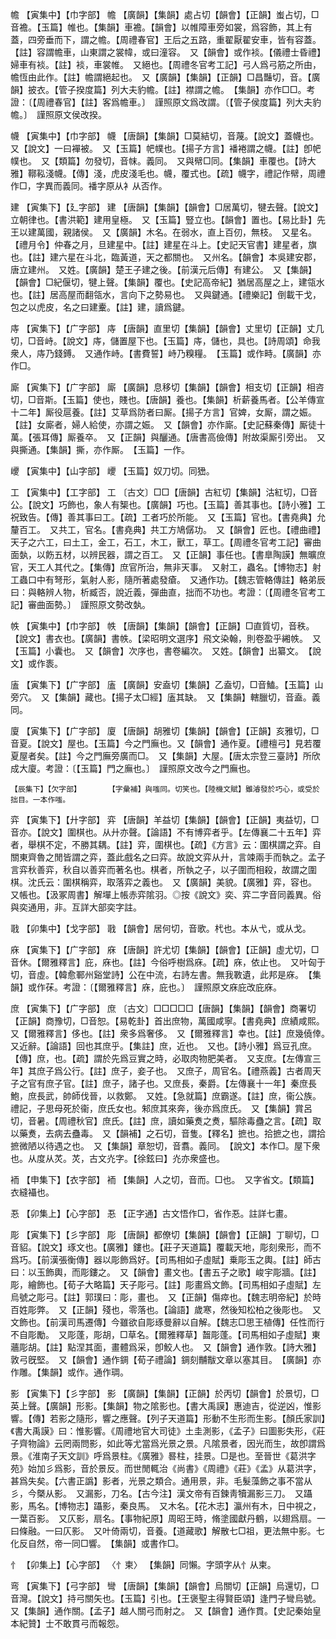 <!-- { "loadSidebar": true } -->
幨	【寅集中】【巾字部】	幨	【廣韻】【集韻】處占切【韻會】【正韻】蚩占切，□音襜。【玉篇】帷也。【集韻】車襜。【韻會】以帷障車旁如裳，爲容飾，其上有蓋，四旁垂而下，謂之幨。【周禮春官】王后之五路，重翟厭翟安車，皆有容蓋。【註】容謂幨車，山東謂之裳幃，或曰潼容。　又【韻會】或作裧。【儀禮士昏禮】婦車有裧。【註】裧，車裳帷。　又絕也。【周禮冬官考工記】弓人爲弓筋之所由，幨恆由此作。【註】幨謂絕起也。　又【廣韻】【集韻】【正韻】□昌豔切，音。【廣韻】披衣。【管子揆度篇】列大夫豹幨。【註】襟謂之幨。　【集韻】亦作□□。考證：〔【周禮春官】【註】客爲幨車。〕　謹照原文爲改謂。〔【管子侯度篇】列大夫豹幨。〕　謹照原文侯改揆。 

幭	【寅集中】【巾字部】	幭	【唐韻】【集韻】□莫結切，音蔑。【說文】蓋幭也。　又【說文】一曰襌被。　又【玉篇】帊幞也。【揚子方言】襎裷謂之幭。【註】卽帊幞也。　又【類篇】勿發切，音帓。義同。　又與幦□同。【集韻】車覆也。【詩大雅】鞹鞃淺幭。【傳】淺，虎皮淺毛也。幭，覆式也。【疏】幭字，禮記作幦，周禮作□，字異而義同。襎字原从衤从否作。

建	【寅集下】【廴字部】	建	【唐韻】【集韻】【韻會】□居萬切，犍去聲。【說文】立朝律也。【書洪範】建用皇極。　又【玉篇】豎立也。【韻會】置也。【易比卦】先王以建萬國，親諸侯。　又【廣韻】木名。在弱水，直上百仞，無枝。　又星名。【禮月令】仲春之月，旦建星中。【註】建星在斗上。【史記天官書】建星者，旗也。【註】建六星在斗北，臨黃道，天之都關也。　又州名。【韻會】本吳建安郡，唐立建州。　又姓。【廣韻】楚王子建之後。【前漢元后傳】有建公。　又【集韻】【韻會】□紀偃切，犍上聲。【集韻】覆也。【史記高帝紀】猶居高屋之上，建瓴水也。【註】居高屋而翻瓴水，言向下之勢易也。　又與鍵通。【禮樂記】倒載干戈，包之以虎皮，名之曰建櫜。【註】建，讀爲鍵。

庤	【寅集下】【广字部】	庤	【唐韻】直里切【集韻】【韻會】丈里切【正韻】丈几切，□音峙。【說文】庤，儲置屋下也。【玉篇】庤，儲也，具也。【詩周頌】命我衆人，庤乃錢鎛。　又通作峙。【書費誓】峙乃糗糧。　【玉篇】或作畤。【廣韻】亦作□。

廝	【寅集下】【广字部】	廝	【廣韻】息移切【集韻】【韻會】相支切【正韻】相咨切，□音斯。【玉篇】使也，賤也。【唐韻】養也。【集韻】析薪養馬者。【公羊傳宣十二年】厮役扈養。【註】艾草爲防者曰厮。【揚子方言】官婢，女厮，謂之娠。【註】女廝者，婦人給使，亦謂之娠。　又【韻會】亦作廝。【史記蘇秦傳】厮徒十萬。【張耳傳】厮養卒。　又【正韻】與釃通。【唐書高儉傳】附故渠厮引旁出。　又與撕通。【集韻】撕，亦作厮。　【玉篇】一作。

巎	【寅集中】【山字部】	巎	【玉篇】奴刀切。同峱。

工	【寅集中】【工字部】	工	〔古文〕□□【唐韻】古紅切【集韻】沽紅切，□音公。【說文】巧飾也，象人有榘也。【廣韻】巧也。【玉篇】善其事也。【詩小雅】工祝致告。【傳】善其事曰工。【疏】工者巧於所能。　又【玉篇】官也。【書堯典】允釐百工。　又共工，官名。【書堯典】共工方鳩僝功。　又【韻會】匠也。【禮曲禮】天子之六工，曰土工，金工，石工，木工，獸工，草工。【周禮冬官考工記】審曲面埶，以飭五材，以辨民器，謂之百工。　又【正韻】事任也。【書臯陶謨】無曠庶官，天工人其代之。【集傳】庶官所治，無非天事。　又射工，蟲名。【博物志】射工蟲口中有弩形，氣射人影，隨所著處發瘡。　又通作功。【魏志管輅傳註】輅弟辰曰：與輅辨人物，析臧否，說近義，彈曲直，拙而不功也。考證：〔【周禮冬官考工記】審曲面勢。〕　謹照原文勢改埶。 

帙	【寅集中】【巾字部】	帙	【唐韻】【集韻】【韻會】【正韻】□直質切，音秩。【說文】書衣也。【廣韻】書帙。【梁昭明文選序】飛文染翰，則卷盈乎緗帙。　又【玉篇】小囊也。　又【韻會】次序也，書卷編次。　又姓。【韻會】出纂文。　【說文】或作袠。

廅	【寅集下】【广字部】	廅	【廣韻】安盍切【集韻】乙盍切，□音鰪。【玉篇】山旁穴。　又【集韻】藏也。【揚子太□經】廅其缺。　又【集韻】轄臘切，音盍。義同。

廈	【寅集下】【广字部】	廈	【唐韻】胡雅切【集韻】【韻會】【正韻】亥雅切，□音夏。【說文】屋也。【玉篇】今之門廡也。又【韻會】通作夏。【禮檀弓】見若覆夏屋者矣。【註】今之門廡旁廣而□。　又【集韻】大屋。【唐太宗登三臺詩】所欣成大廈。考證：〔【玉篇】門之廡也。〕　謹照原文改今之門廡也。 

	【辰集下】【欠字部】		【字彙補】與嗤同。切笑也。【陸機文賦】雖濬發於巧心，或受於拙目。一本作嗤。

弈	【寅集下】【廾字部】	弈	【唐韻】羊益切【集韻】【韻會】【正韻】夷益切，□音亦。【說文】圍棋也。从廾亦聲。【論語】不有博弈者乎。【左傳襄二十五年】弈者，舉棋不定，不勝其耦。【註】弈，圍棋也。【疏】《方言》云：圍棋謂之弈。自關東齊魯之閒皆謂之弈，蓋此戲名之曰弈。故說文弈从廾，言竦兩手而執之。孟子言弈秋善弈，秋自以善弈而著名也。棋者，所執之子，以子圍而相殺，故謂之圍棋。沈氏云：圍棋稱弈，取落弈之義也。　又【廣韻】美貌。【廣雅】弈，容也。　又帳也。【汲冢周書】解墠上帳赤弈隂羽。◎按《說文》奕、弈二字音同義異。俗與奕通用，非。互詳大部奕字註。

戨	【卯集中】【戈字部】	戨	【韻會】居何切，音歌。杙也。本从弋，或从戈。

庥	【寅集下】【广字部】	庥	【唐韻】許尤切【集韻】【韻會】【正韻】虛尤切，□音休。【爾雅釋言】庇，庥也。【註】今俗呼樹爲庥。【疏】庥，依止也。　又叶匈于切，音虛。【韓愈鄆州谿堂詩】公在中流，右詩左書。無我斁遺，此邦是庥。　【集韻】或作茠。考證：〔【爾雅釋言】庥，庇也。〕　謹照原文庥庇改庇庥。 

庶	【寅集下】【广字部】	庶	〔古文〕□□□□□【唐韻】【集韻】【韻會】商署切【正韻】商豫切，□音恕。【易乾卦】首出庶物，萬國咸寧。【書堯典】庶績咸熙。　又【爾雅釋言】侈也。【註】衆多爲奢侈。　又【爾雅釋言】幸也。【註】庶幾僥倖。　又近辭。【論語】回也其庶乎。【集註】庶，近也。　又也。【詩小雅】爲豆孔庶。【傳】庶，也。【疏】謂於先爲豆實之時，必取肉物肥美者。　又支庶。【左傳宣三年】其庶子爲公行。【註】庶子，妾子也。　又庶子，周官名。【禮燕義】古者周天子之官有庶子官。【註】庶子，諸子也。又庶長，秦爵。【左傳襄十一年】秦庶長鮑，庶長武，帥師伐晉，以救鄭。　又姓。【急就篇】庶霸遂。【註】庶，衞公族。禮記，子思母死於衞，庶氏女也。邾庶其來奔，後亦爲庶氏。　又【集韻】賞呂切，音暑。【周禮秋官】庶氏。【註】庶，讀如藥煑之煑，驅除毒蠱之言。【疏】取以藥煑，去病去蠱毒。　又【韻補】之石切，音隻。【釋名】摭也。拾摭之也，謂拾摭微陋以待遇之也。　又【集韻】章恕切，音翥。義同。　【說文】本作□。屋下衆也。从度从炗。炗，古文灮字。【徐鉉曰】灮亦衆盛也。

袻	【申集下】【衣字部】	袻	【集韻】人之切，音而。□也。　又字省文。【類篇】衣縫襵也。

忢	【卯集上】【心字部】	忢	【正字通】古文悟作□，省作忢。註詳七畫。

彫	【寅集下】【彡字部】	彫	【唐韻】都僚切【集韻】【韻會】【正韻】丁聊切，□音貂。【說文】琢文也。【廣雅】鏤也。【莊子天道篇】覆載天地，彫刻衆形，而不爲巧。【前漢張衡傳】器以彫飾爲好。【司馬相如子虛賦】乗彫玉之輿。【註】師古曰：以玉飾輿，而彫鏤之。　又【韻會】畫文也。【書五子之歌】峻宇彫牆。【註】彫，繪飾也。【荀子大略篇】天子彫弓。【註】彫畫爲文飾。【司馬相如子虛賦】左烏號之彫弓。【註】郭璞曰：彫，畫也。　又【正韻】傷瘁也。【魏志明帝紀】於時百姓彫弊。　又【正韻】殘也，零落也。【論語】歲寒，然後知松柏之後彫也。　又文飾也。【前漢司馬遷傳】今雖欲自彫琢曼辭以自解。【魏志□思王植傳】任性而行不自彫勵。　又彫蓬，彫胡，□草名。【爾雅釋草】齧彫蓬。【司馬相如子虛賦】東蘠彫胡。【註】點涅其面，畫體爲采，卽鮫人也。　又【韻會】通作敦。【詩大雅】敦弓旣堅。　又【韻會】通作錭【荀子禮論】錭刻黼黻文章以塞其目。　【廣韻】亦作雕。【集韻】或作。通作琱。

影	【寅集下】【彡字部】	影	【廣韻】【集韻】【正韻】於丙切【韻會】於景切，□英上聲。【廣韻】形影。【集韻】物之隂影也。【書大禹謨】惠迪吉，從逆凶，惟影響。【傳】若影之隨形，響之應聲。【列子天道篇】形動不生形而生影。【顏氏家訓】《書大禹謨》曰：惟影響。《周禮地官大司徒》土圭測影，《孟子》曰圖影失形，《莊子齊物論》云罔兩問影，如此等尤當爲光景之景。凡隂景者，因光而生，故卽謂爲景。《淮南子天文訓》呼爲景柱。《廣雅》晷柱，挂景。□是也。至晉世《葛洪字苑》始加彡爲影，音於景反。而世閒輒治《尚書》《周禮》《莊》《孟》从葛洪字，甚爲失矣。【六書正譌】影者，光景之類合。通用景，非。毛髮藻飾之事不當从彡，今槩从影。　又漏影，刀名。【古今注】漢文帝有百鍊靑犢漏影三刀。　又躡影，馬名。【博物志】躡影，秦良馬。　又木名。【花木志】瀛州有木，日中視之，一葉百影。　又仄影，扇名。【事物紀原】周昭王時，脩塗國獻丹鶴，以翅爲扇。一曰條融。一曰仄影。　又叶倚兩切，音養。【道藏歌】解散七□祖，更法無中影。七化反自然，帝一同□響。　【集韻】或書作□。

忄	【卯集上】【心字部】	〈忄柬〉	【集韻】同懶。字頭字从忄从柬。

弯	【寅集下】【弓字部】	彎	【唐韻】【集韻】【韻會】烏關切【正韻】烏還切，□音灣。【說文】持弓關矢也。【玉篇】引也。【王褒聖主得賢臣頌】逢門子彎烏號。　又【集韻】通作關。【孟子】越人關弓而射之。　又【韻會】通作貫。【史記秦始皇本紀贊】士不敢貫弓而報怨。

